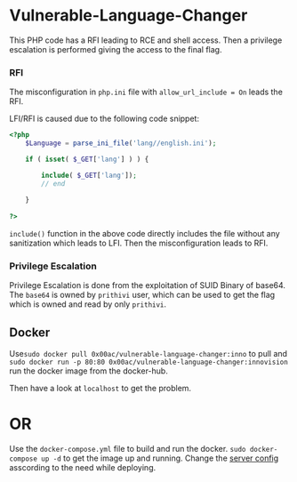 # Vulnerable-Language-Changer

This PHP code has a RFI leading to RCE and shell access. Then a privilege escalation is performed giving the access to the final flag.

### RFI
The misconfiguration in `php.ini` file with `allow_url_include = On` leads the RFI.

LFI/RFI is caused due to the following code snippet:

```php
<?php
    $Language = parse_ini_file('lang//english.ini');

    if ( isset( $_GET['lang'] ) ) {

        include( $_GET['lang']);
        // end
        
    }
    
?>
```

`include()` function in the above code directly includes the file without any sanitization which leads to LFI. Then the misconfiguration leads to RFI.


### Privilege Escalation

Privilege Escalation is done from the exploitation of SUID Binary of base64. The `base64` is owned by `prithivi` user, which can be used to get the flag which is owned and read by only `prithivi`.

## Docker

Use`sudo docker pull 0x00ac/vulnerable-language-changer:inno` to pull and `sudo docker run -p 80:80 0x00ac/vulnerable-language-changer:innovision` run the docker image from the docker-hub.

Then have a look at `localhost` to get the problem.

# OR

Use the `docker-compose.yml` file to build and run the docker.
`sudo docker-compose up -d` to get the image up and running. Change the [server config](nginx/default.conf) asscording to the need while deploying.
